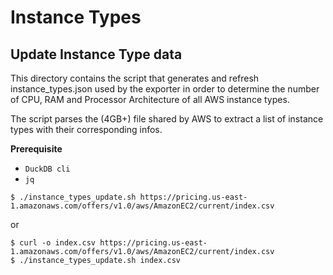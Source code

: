 # Instance Types

## Update Instance Type data

This directory contains the script that generates and refresh instance_types.json used by the exporter in order
to determine the number of CPU, RAM and Processor Architecture of all AWS instance types.

The script parses the (4GB+) file shared by AWS to extract a list of instance types with their corresponding infos.

**Prerequisite**

* `DuckDB cli`
* `jq`

```
$ ./instance_types_update.sh https://pricing.us-east-1.amazonaws.com/offers/v1.0/aws/AmazonEC2/current/index.csv
```
or

```
$ curl -o index.csv https://pricing.us-east-1.amazonaws.com/offers/v1.0/aws/AmazonEC2/current/index.csv
$ ./instance_types_update.sh index.csv
```
